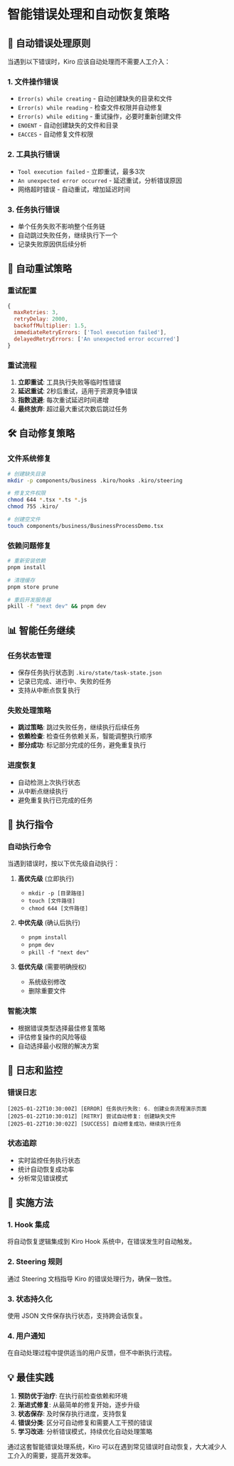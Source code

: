 # 智能错误处理和自动恢复策略

## 🤖 自动错误处理原则

当遇到以下错误时，Kiro 应该自动处理而不需要人工介入：

### 1. 文件操作错误
- `Error(s) while creating` - 自动创建缺失的目录和文件
- `Error(s) while reading` - 检查文件权限并自动修复
- `Error(s) while editing` - 重试操作，必要时重新创建文件
- `ENOENT` - 自动创建缺失的文件和目录
- `EACCES` - 自动修复文件权限

### 2. 工具执行错误
- `Tool execution failed` - 立即重试，最多3次
- `An unexpected error occurred` - 延迟重试，分析错误原因
- 网络超时错误 - 自动重试，增加延迟时间

### 3. 任务执行错误
- 单个任务失败不影响整个任务链
- 自动跳过失败任务，继续执行下一个
- 记录失败原因供后续分析

## 🔄 自动重试策略

### 重试配置
```javascript
{
  maxRetries: 3,
  retryDelay: 2000,
  backoffMultiplier: 1.5,
  immediateRetryErrors: ['Tool execution failed'],
  delayedRetryErrors: ['An unexpected error occurred']
}
```

### 重试流程
1. **立即重试**: 工具执行失败等临时性错误
2. **延迟重试**: 2秒后重试，适用于资源竞争错误
3. **指数退避**: 每次重试延迟时间递增
4. **最终放弃**: 超过最大重试次数后跳过任务

## 🛠️ 自动修复策略

### 文件系统修复
```bash
# 创建缺失目录
mkdir -p components/business .kiro/hooks .kiro/steering

# 修复文件权限
chmod 644 *.tsx *.ts *.js
chmod 755 .kiro/

# 创建空文件
touch components/business/BusinessProcessDemo.tsx
```

### 依赖问题修复
```bash
# 重新安装依赖
pnpm install

# 清理缓存
pnpm store prune

# 重启开发服务器
pkill -f "next dev" && pnpm dev
```

## 📊 智能任务继续

### 任务状态管理
- 保存任务执行状态到 `.kiro/state/task-state.json`
- 记录已完成、进行中、失败的任务
- 支持从中断点恢复执行

### 失败处理策略
- **跳过策略**: 跳过失败任务，继续执行后续任务
- **依赖检查**: 检查任务依赖关系，智能调整执行顺序
- **部分成功**: 标记部分完成的任务，避免重复执行

### 进度恢复
- 自动检测上次执行状态
- 从中断点继续执行
- 避免重复执行已完成的任务

## 🎯 执行指令

### 自动执行命令
当遇到错误时，按以下优先级自动执行：

1. **高优先级** (立即执行)
   - `mkdir -p [目录路径]`
   - `touch [文件路径]`
   - `chmod 644 [文件路径]`

2. **中优先级** (确认后执行)
   - `pnpm install`
   - `pnpm dev`
   - `pkill -f "next dev"`

3. **低优先级** (需要明确授权)
   - 系统级别修改
   - 删除重要文件

### 智能决策
- 根据错误类型选择最佳修复策略
- 评估修复操作的风险等级
- 自动选择最小权限的解决方案

## 📝 日志和监控

### 错误日志
```
[2025-01-22T10:30:00Z] [ERROR] 任务执行失败: 6. 创建业务流程演示页面
[2025-01-22T10:30:01Z] [RETRY] 尝试自动修复: 创建缺失文件
[2025-01-22T10:30:02Z] [SUCCESS] 自动修复成功，继续执行任务
```

### 状态追踪
- 实时监控任务执行状态
- 统计自动恢复成功率
- 分析常见错误模式

## 🚀 实施方法

### 1. Hook 集成
将自动恢复逻辑集成到 Kiro Hook 系统中，在错误发生时自动触发。

### 2. Steering 规则
通过 Steering 文档指导 Kiro 的错误处理行为，确保一致性。

### 3. 状态持久化
使用 JSON 文件保存执行状态，支持跨会话恢复。

### 4. 用户通知
在自动处理过程中提供适当的用户反馈，但不中断执行流程。

## 💡 最佳实践

1. **预防优于治疗**: 在执行前检查依赖和环境
2. **渐进式修复**: 从最简单的修复开始，逐步升级
3. **状态保存**: 及时保存执行进度，支持恢复
4. **错误分类**: 区分可自动修复和需要人工干预的错误
5. **学习改进**: 分析错误模式，持续优化自动处理策略

通过这套智能错误处理系统，Kiro 可以在遇到常见错误时自动恢复，大大减少人工介入的需要，提高开发效率。